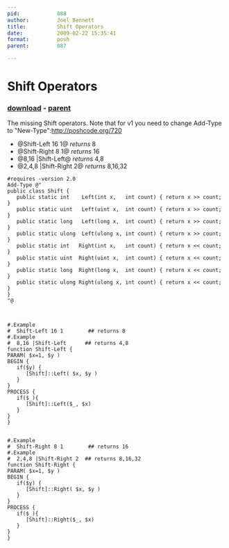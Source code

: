 ```yaml
---
pid:            888
author:         Joel Bennett
title:          Shift Operators
date:           2009-02-22 15:35:41
format:         posh
parent:         887

---
```


# Shift Operators

### [download](Scripts\888.ps1) - [parent](Scripts\887.md)

The missing Shift operators. Note that for v1 you need to change Add-Type to "New-Type":http://poshcode.org/720

* @Shift-Left 16 1@ *returns* 8
* @Shift-Right 8 1@ *returns* 16
* @8,16 |Shift-Left@ *returns* 4,8
* @2,4,8 |Shift-Right 2@ *returns* 8,16,32


```posh
#requires -version 2.0
Add-Type @"
public class Shift {
   public static int    Left(int x,   int count) { return x >> count; }
   public static uint   Left(uint x,  int count) { return x >> count; }
   public static long   Left(long x,  int count) { return x >> count; }
   public static ulong  Left(ulong x, int count) { return x >> count; }
   public static int   Right(int x,   int count) { return x << count; }
   public static uint  Right(uint x,  int count) { return x << count; }
   public static long  Right(long x,  int count) { return x << count; }
   public static ulong Right(ulong x, int count) { return x << count; }
}
"@



#.Example 
#  Shift-Left 16 1        ## returns 8
#.Example 
#  8,16 |Shift-Left      ## returns 4,8
function Shift-Left {
PARAM( $x=1, $y )
BEGIN {
   if($y) {
      [Shift]::Left( $x, $y )
   }
}
PROCESS {
   if($_){
      [Shift]::Left($_, $x)
   }
}
}


#.Example 
#  Shift-Right 8 1        ## returns 16
#.Example 
#  2,4,8 |Shift-Right 2  ## returns 8,16,32
function Shift-Right {
PARAM( $x=1, $y )
BEGIN {
   if($y) {
      [Shift]::Right( $x, $y )
   }
}
PROCESS {
   if($_){
      [Shift]::Right($_, $x)
   }
}
}


```
